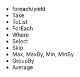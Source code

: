 - foreach/yield
- Take
- ToList
- ForEach
- Where
- Select
- Skip
- Max, MaxBy, Min, MinBy
- GroupBy
- Average
